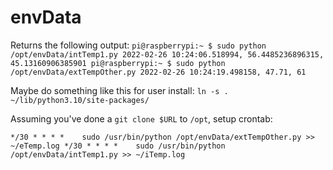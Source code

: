 # envData

Returns the following output:
`pi@raspberrypi:~ $ sudo python /opt/envData/intTemp1.py
2022-02-26 10:24:06.518994, 56.4485236896315, 45.13160906385901
pi@raspberrypi:~ $ sudo python /opt/envData/extTempOther.py
2022-02-26 10:24:19.498158, 47.71, 61
`

Maybe do something like this for user install:
`ln -s . ~/lib/python3.10/site-packages/`

Assuming you've done a `git clone $URL` to `/opt`, setup crontab:

`*/30 * * * *    sudo /usr/bin/python /opt/envData/extTempOther.py >> ~/eTemp.log
*/30 * * * *    sudo /usr/bin/python /opt/envData/intTemp1.py >> ~/iTemp.log
`
